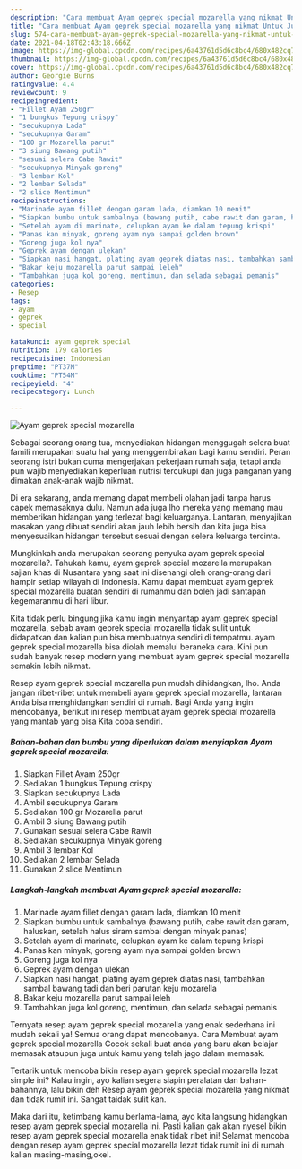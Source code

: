 ```yaml
---
description: "Cara membuat Ayam geprek special mozarella yang nikmat Untuk Jualan"
title: "Cara membuat Ayam geprek special mozarella yang nikmat Untuk Jualan"
slug: 574-cara-membuat-ayam-geprek-special-mozarella-yang-nikmat-untuk-jualan
date: 2021-04-18T02:43:18.666Z
image: https://img-global.cpcdn.com/recipes/6a43761d5d6c8bc4/680x482cq70/ayam-geprek-special-mozarella-foto-resep-utama.jpg
thumbnail: https://img-global.cpcdn.com/recipes/6a43761d5d6c8bc4/680x482cq70/ayam-geprek-special-mozarella-foto-resep-utama.jpg
cover: https://img-global.cpcdn.com/recipes/6a43761d5d6c8bc4/680x482cq70/ayam-geprek-special-mozarella-foto-resep-utama.jpg
author: Georgie Burns
ratingvalue: 4.4
reviewcount: 9
recipeingredient:
- "Fillet Ayam 250gr"
- "1 bungkus Tepung crispy"
- "secukupnya Lada"
- "secukupnya Garam"
- "100 gr Mozarella parut"
- "3 siung Bawang putih"
- "sesuai selera Cabe Rawit"
- "secukupnya Minyak goreng"
- "3 lembar Kol"
- "2 lembar Selada"
- "2 slice Mentimun"
recipeinstructions:
- "Marinade ayam fillet dengan garam lada, diamkan 10 menit"
- "Siapkan bumbu untuk sambalnya (bawang putih, cabe rawit dan garam, haluskan, setelah halus siram sambal dengan minyak panas)"
- "Setelah ayam di marinate, celupkan ayam ke dalam tepung krispi"
- "Panas kan minyak, goreng ayam nya sampai golden brown"
- "Goreng juga kol nya"
- "Geprek ayam dengan ulekan"
- "Siapkan nasi hangat, plating ayam geprek diatas nasi, tambahkan sambal bawang tadi dan beri parutan keju mozarella"
- "Bakar keju mozarella parut sampai leleh"
- "Tambahkan juga kol goreng, mentimun, dan selada sebagai pemanis"
categories:
- Resep
tags:
- ayam
- geprek
- special

katakunci: ayam geprek special 
nutrition: 179 calories
recipecuisine: Indonesian
preptime: "PT37M"
cooktime: "PT54M"
recipeyield: "4"
recipecategory: Lunch

---
```



![Ayam geprek special mozarella](https://img-global.cpcdn.com/recipes/6a43761d5d6c8bc4/680x482cq70/ayam-geprek-special-mozarella-foto-resep-utama.jpg)

Sebagai seorang orang tua, menyediakan hidangan menggugah selera buat famili merupakan suatu hal yang menggembirakan bagi kamu sendiri. Peran seorang istri bukan cuma mengerjakan pekerjaan rumah saja, tetapi anda pun wajib menyediakan keperluan nutrisi tercukupi dan juga panganan yang dimakan anak-anak wajib nikmat.

Di era  sekarang, anda memang dapat membeli olahan jadi tanpa harus capek memasaknya dulu. Namun ada juga lho mereka yang memang mau memberikan hidangan yang terlezat bagi keluarganya. Lantaran, menyajikan masakan yang dibuat sendiri akan jauh lebih bersih dan kita juga bisa menyesuaikan hidangan tersebut sesuai dengan selera keluarga tercinta. 



Mungkinkah anda merupakan seorang penyuka ayam geprek special mozarella?. Tahukah kamu, ayam geprek special mozarella merupakan sajian khas di Nusantara yang saat ini disenangi oleh orang-orang dari hampir setiap wilayah di Indonesia. Kamu dapat membuat ayam geprek special mozarella buatan sendiri di rumahmu dan boleh jadi santapan kegemaranmu di hari libur.

Kita tidak perlu bingung jika kamu ingin menyantap ayam geprek special mozarella, sebab ayam geprek special mozarella tidak sulit untuk didapatkan dan kalian pun bisa membuatnya sendiri di tempatmu. ayam geprek special mozarella bisa diolah memalui beraneka cara. Kini pun sudah banyak resep modern yang membuat ayam geprek special mozarella semakin lebih nikmat.

Resep ayam geprek special mozarella pun mudah dihidangkan, lho. Anda jangan ribet-ribet untuk membeli ayam geprek special mozarella, lantaran Anda bisa menghidangkan sendiri di rumah. Bagi Anda yang ingin mencobanya, berikut ini resep membuat ayam geprek special mozarella yang mantab yang bisa Kita coba sendiri.

<!--inarticleads1-->

##### Bahan-bahan dan bumbu yang diperlukan dalam menyiapkan Ayam geprek special mozarella:

1. Siapkan Fillet Ayam 250gr
1. Sediakan 1 bungkus Tepung crispy
1. Siapkan secukupnya Lada
1. Ambil secukupnya Garam
1. Sediakan 100 gr Mozarella parut
1. Ambil 3 siung Bawang putih
1. Gunakan sesuai selera Cabe Rawit
1. Sediakan secukupnya Minyak goreng
1. Ambil 3 lembar Kol
1. Sediakan 2 lembar Selada
1. Gunakan 2 slice Mentimun




<!--inarticleads2-->

##### Langkah-langkah membuat Ayam geprek special mozarella:

1. Marinade ayam fillet dengan garam lada, diamkan 10 menit
1. Siapkan bumbu untuk sambalnya (bawang putih, cabe rawit dan garam, haluskan, setelah halus siram sambal dengan minyak panas)
1. Setelah ayam di marinate, celupkan ayam ke dalam tepung krispi
1. Panas kan minyak, goreng ayam nya sampai golden brown
1. Goreng juga kol nya
1. Geprek ayam dengan ulekan
1. Siapkan nasi hangat, plating ayam geprek diatas nasi, tambahkan sambal bawang tadi dan beri parutan keju mozarella
1. Bakar keju mozarella parut sampai leleh
1. Tambahkan juga kol goreng, mentimun, dan selada sebagai pemanis




Ternyata resep ayam geprek special mozarella yang enak sederhana ini mudah sekali ya! Semua orang dapat mencobanya. Cara Membuat ayam geprek special mozarella Cocok sekali buat anda yang baru akan belajar memasak ataupun juga untuk kamu yang telah jago dalam memasak.

Tertarik untuk mencoba bikin resep ayam geprek special mozarella lezat simple ini? Kalau ingin, ayo kalian segera siapin peralatan dan bahan-bahannya, lalu bikin deh Resep ayam geprek special mozarella yang nikmat dan tidak rumit ini. Sangat taidak sulit kan. 

Maka dari itu, ketimbang kamu berlama-lama, ayo kita langsung hidangkan resep ayam geprek special mozarella ini. Pasti kalian gak akan nyesel bikin resep ayam geprek special mozarella enak tidak ribet ini! Selamat mencoba dengan resep ayam geprek special mozarella lezat tidak rumit ini di rumah kalian masing-masing,oke!.


